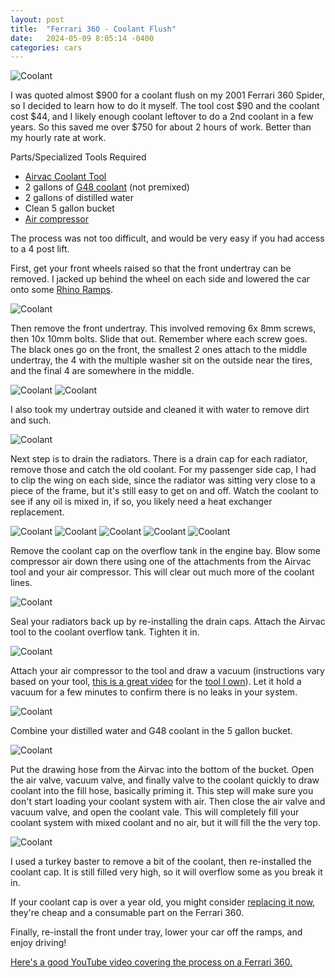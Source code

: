 ```yaml
---
layout: post
title:  "Ferrari 360 - Coolant Flush"
date:   2024-05-09 8:05:14 -0400
categories: cars
---
```


![Coolant](/images/coolant/13.jpg)

I was quoted almost $900 for a coolant flush on my 2001 Ferrari 360 Spider, so I decided to learn how to do it myself. The tool cost $90 and the coolant cost $44, and I likely enough coolant leftover to do a 2nd coolant in a few years. So this saved me over $750 for about 2 hours of work. Better than my hourly rate at work. 

Parts/Specialized Tools Required
* [Airvac Coolant Tool](https://amzn.to/3WyE82M)
* 2 gallons of [G48 coolant](https://amzn.to/44HBSIr) (not premixed)
* 2 gallons of distilled water
* Clean 5 gallon bucket
* [Air compressor](https://amzn.to/4bpRB1z)

The process was not too difficult, and would be very easy if you had access to a 4 post lift. 

First, get your front wheels raised so that the front undertray can be removed. I jacked up behind the wheel on each side and lowered the car onto some [Rhino Ramps](https://amzn.to/4bdhGki). 

![Coolant](/images/coolant/1.jpg)

Then remove the front undertray. This involved removing 6x 8mm screws, then 10x 10mm bolts. Slide that out. Remember where each screw goes. The black ones go on the front, the smallest 2 ones attach to the middle undertray, the 4 with the multiple washer sit on the outside near the tires, and the final 4 are somewhere in the middle. 

![Coolant](/images/coolant/2.jpg)
![Coolant](/images/coolant/11.jpg)

I also took my undertray outside and cleaned it with water to remove dirt and such. 

![Coolant](/images/coolant/8.jpg)

Next step is to drain the radiators. There is a drain cap for each radiator, remove those and catch the old coolant. For my passenger side cap, I had to clip the wing on each side, since the radiator was sitting very close to a piece of the frame, but it's still easy to get on and off. Watch the coolant to see if any oil is mixed in, if so, you likely need a heat exchanger replacement. 

![Coolant](/images/coolant/3.jpg)
![Coolant](/images/coolant/4.jpg)
![Coolant](/images/coolant/5.jpg)
![Coolant](/images/coolant/6.jpg)
![Coolant](/images/coolant/7.jpg)

Remove the coolant cap on the overflow tank in the engine bay. Blow some compressor air down there using one of the attachments from the Airvac tool and your air compressor. This will clear out much more of the coolant lines. 

![Coolant](/images/coolant/14.jpg)

Seal your radiators back up by re-installing the drain caps. Attach the Airvac tool to the coolant overflow tank. Tighten it in.

![Coolant](/images/coolant/9.jpg)

Attach your air compressor to the tool and draw a vacuum (instructions vary based on your tool, [this is a great video](https://youtu.be/13ekPSv66iI?si=L8zK3FX5qZmU6SLy&t=449) for the [tool I own](https://amzn.to/3WyE82M)). Let it hold a vacuum for a few minutes to confirm there is no leaks in your system. 

![Coolant](/images/coolant/10.jpg)

Combine your distilled water and G48 coolant in the 5 gallon bucket. 

![Coolant](/images/coolant/12.jpg)

Put the drawing hose from the Airvac into the bottom of the bucket. Open the air valve, vacuum valve, and finally valve to the coolant quickly to draw coolant into the fill hose, basically priming it. This step will make sure you don't start loading your coolant system with air. Then close the air valve and vacuum valve, and open the coolant vale. This will completely fill your coolant system with mixed coolant and no air, but it will fill the the very top. 

![Coolant](/images/coolant/13.jpg)

I used a turkey baster to remove a bit of the coolant, then re-installed the coolant cap. It is still filled very high, so it will overflow some as you break it in. 

If your coolant cap is over a year old, you might consider [replacing it now](https://www.ricambiamerica.com/radiator-tank-cap.html), they're cheap and a consumable part on the Ferrari 360. 

Finally, re-install the front under tray, lower your car off the ramps, and enjoy driving!

[Here's a good YouTube video covering the process on a Ferrari 360.](https://www.youtube.com/watch?v=K1mkTQKiSV8)
